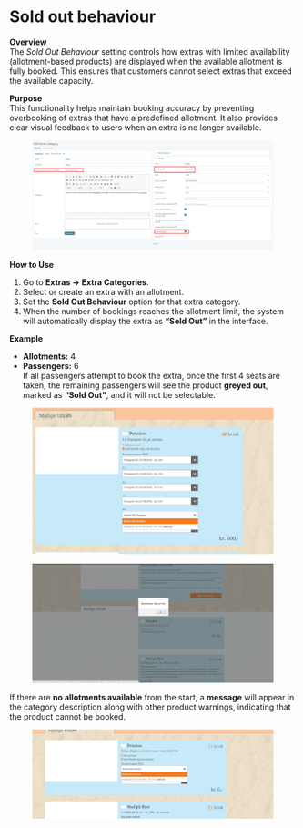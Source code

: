 # Sold out behaviour

**Overview**\
The _Sold Out Behaviour_ setting controls how extras with limited availability (allotment-based products) are displayed when the available allotment is fully booked. This ensures that customers cannot select extras that exceed the available capacity.

**Purpose**\
This functionality helps maintain booking accuracy by preventing overbooking of extras that have a predefined allotment. It also provides clear visual feedback to users when an extra is no longer available.

<figure><img src="../../.gitbook/assets/image (4) (1) (2).png" alt=""><figcaption></figcaption></figure>

**How to Use**

1. Go to **Extras → Extra Categories**.
2. Select or create an extra with an allotment.
3. Set the **Sold Out Behaviour** option for that extra category.
4. When the number of bookings reaches the allotment limit, the system will automatically display the extra as **“Sold Out”** in the interface.

**Example**

* **Allotments:** 4
* **Passengers:** 6\
  If all passengers attempt to book the extra, once the first 4 seats are taken, the remaining passengers will see the product **greyed out**, marked as **“Sold Out”**, and it will not be selectable.

<figure><img src="../../.gitbook/assets/soldout2-a7d8ad4ff00f105df8e2edf899eaf59b.jpg" alt=""><figcaption></figcaption></figure>

<figure><img src="../../.gitbook/assets/image (22) (1) (1).png" alt=""><figcaption></figcaption></figure>

If there are **no allotments available** from the start, a **message** will appear in the category description along with other product warnings, indicating that the product cannot be booked.

<figure><img src="../../.gitbook/assets/soldout3-b41173fbc9ec7ab4b7fc388873de9f89.jpg" alt=""><figcaption></figcaption></figure>
